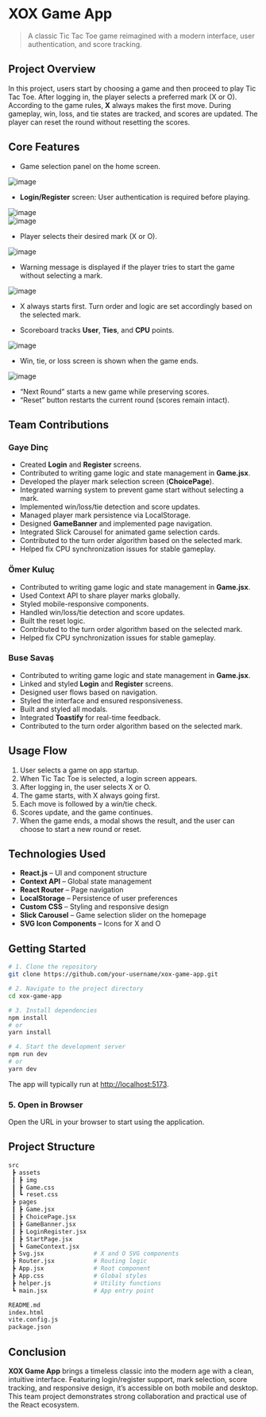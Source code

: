 # XOX Game App

> A classic Tic Tac Toe game reimagined with a modern interface, user authentication, and score tracking.

## Project Overview

In this project, users start by choosing a game and then proceed to play Tic Tac Toe. After logging in, the player selects a preferred mark (X or O). According to the game rules, **X** always makes the first move. During gameplay, win, loss, and tie states are tracked, and scores are updated. The player can reset the round without resetting the scores.

## Core Features

- Game selection panel on the home screen.

![image](https://github.com/user-attachments/assets/a95d7c39-55a5-4259-b6b9-64dd7d842cf1)

- **Login/Register** screen: User authentication is required before playing.

![image](https://github.com/user-attachments/assets/91718f9d-a440-49e2-bf95-d3f3f3d40fd7)  
![image](https://github.com/user-attachments/assets/5151b995-ab88-41db-9f45-940ffd227f20)

- Player selects their desired mark (X or O).

![image](https://github.com/user-attachments/assets/f7a6b7f2-8885-442f-921b-e422f327d26e)

- Warning message is displayed if the player tries to start the game without selecting a mark.

![image](https://github.com/user-attachments/assets/62995d8d-951c-4f49-a1e7-f163c3752f6a)

- X always starts first. Turn order and logic are set accordingly based on the selected mark.

- Scoreboard tracks **User**, **Ties**, and **CPU** points.

![image](https://github.com/user-attachments/assets/f0812456-3929-4508-8a68-6b314d7763d0)

- Win, tie, or loss screen is shown when the game ends.

![image](https://github.com/user-attachments/assets/87327964-2225-4a58-ab9a-cca029d6e255)

- “Next Round” starts a new game while preserving scores.
- “Reset” button restarts the current round (scores remain intact).

## Team Contributions

### Gaye Dinç

- Created **Login** and **Register** screens.
- Contributed to writing game logic and state management in **Game.jsx**.
- Developed the player mark selection screen (**ChoicePage**).
- Integrated warning system to prevent game start without selecting a mark.
- Implemented win/loss/tie detection and score updates.
- Managed player mark persistence via LocalStorage.
- Designed **GameBanner** and implemented page navigation.
- Integrated Slick Carousel for animated game selection cards.
- Contributed to the turn order algorithm based on the selected mark.
- Helped fix CPU synchronization issues for stable gameplay.

### Ömer Kuluç

- Contributed to writing game logic and state management in **Game.jsx**.
- Used Context API to share player marks globally.
- Styled mobile-responsive components.
- Handled win/loss/tie detection and score updates.
- Built the reset logic.
- Contributed to the turn order algorithm based on the selected mark.
- Helped fix CPU synchronization issues for stable gameplay.

### Buse Savaş

- Contributed to writing game logic and state management in **Game.jsx**.
- Linked and styled **Login** and **Register** screens.
- Designed user flows based on navigation.
- Styled the interface and ensured responsiveness.
- Built and styled all modals.
- Integrated **Toastify** for real-time feedback.
- Contributed to the turn order algorithm based on the selected mark.

## Usage Flow

1. User selects a game on app startup.
2. When Tic Tac Toe is selected, a login screen appears.
3. After logging in, the user selects X or O.
4. The game starts, with X always going first.
5. Each move is followed by a win/tie check.
6. Scores update, and the game continues.
7. When the game ends, a modal shows the result, and the user can choose to start a new round or reset.

## Technologies Used

- **React.js** – UI and component structure
- **Context API** – Global state management
- **React Router** – Page navigation
- **LocalStorage** – Persistence of user preferences
- **Custom CSS** – Styling and responsive design
- **Slick Carousel** – Game selection slider on the homepage
- **SVG Icon Components** – Icons for X and O

## Getting Started

```bash
# 1. Clone the repository
git clone https://github.com/your-username/xox-game-app.git

# 2. Navigate to the project directory
cd xox-game-app

# 3. Install dependencies
npm install
# or
yarn install

# 4. Start the development server
npm run dev
# or
yarn dev
```

The app will typically run at [http://localhost:5173](http://localhost:5173).

### 5. Open in Browser

Open the URL in your browser to start using the application.

##  Project Structure

```bash
src
 ┣ assets
 ┃ ┣ img
 ┃ ┣ Game.css
 ┃ ┗ reset.css
 ┣ pages
 ┃ ┣ Game.jsx
 ┃ ┣ ChoicePage.jsx
 ┃ ┣ GameBanner.jsx
 ┃ ┣ LoginRegister.jsx
 ┃ ┣ StartPage.jsx
 ┃ ┗ GameContext.jsx
 ┣ Svg.jsx              # X and O SVG components
 ┣ Router.jsx           # Routing logic
 ┣ App.jsx              # Root component
 ┣ App.css              # Global styles
 ┣ helper.js            # Utility functions
 ┗ main.jsx             # App entry point

README.md
index.html
vite.config.js
package.json
```

## Conclusion

**XOX Game App** brings a timeless classic into the modern age with a clean, intuitive interface. Featuring login/register support, mark selection, score tracking, and responsive design, it’s accessible on both mobile and desktop. This team project demonstrates strong collaboration and practical use of the React ecosystem.

